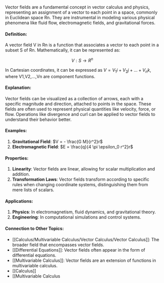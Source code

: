 Vector fields are a fundamental concept in vector calculus and physics, representing an assignment of a vector to each point in a space, commonly in Euclidean space Rn. They are instrumental in modeling various physical phenomena like fluid flow, electromagnetic fields, and gravitational forces.

#### Definition:

A vector field V in Rn is a function that associates a vector to each point in a subset S of Rn. Mathematically, it can be represented as:

$$V: S \to R^n$$

In Cartesian coordinates, it can be expressed as $V = V_1 i + V_2 j + ... + V_n k$, where V1,V2,…,Vn​ are component functions.

#### Explanation:

Vector fields can be visualized as a collection of arrows, each with a specific magnitude and direction, attached to points in the space. These fields are often used to represent physical quantities like velocity, force, or flow. Operations like divergence and curl can be applied to vector fields to understand their behavior better.

#### Examples:

1. **Gravitational Field**: $V = - \frac{G M}{r^2}r$
2. **Electromagnetic Field**: $E = \frac{q}{4 \pi \epsilon_0 r^2}r$

#### Properties:

1. **Linearity**: Vector fields are linear, allowing for scalar multiplication and addition.
2. **Transformation Laws**: Vector fields transform according to specific rules when changing coordinate systems, distinguishing them from mere lists of scalars.

#### Applications:

1. **Physics**: In electromagnetism, fluid dynamics, and gravitational theory.
2. **Engineering**: In computational simulations and control systems.

#### Connection to Other Topics:

- [[Calculus/Multivariable Calculus/Vector Calculus/Vector Calculus]]: The broader field that encompasses vector fields.
- [[Differential Equations]]: Vector fields often appear in the form of differential equations.
- [[Multivariable Calculus]]: Vector fields are an extension of functions in multivariable calculus.
-  [[Calculus]]
- [[Multivariable Calculus